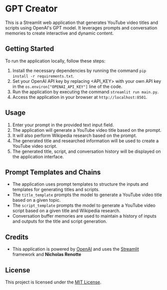 # GPT Creator

This is a Streamlit web application that generates YouTube video titles and scripts using OpenAI's GPT model. It leverages prompts and conversation memories to create interactive and dynamic content.

## Getting Started

To run the application locally, follow these steps:

1. Install the necessary dependencies by running the command `pip install -r requirements.txt`.
2. Set your OpenAI API key by replacing <API_KEY> with your own API key in the `os.environ["OPENAI_API_KEY"]` line of the code.
3. Run the application by executing the command `streamlit run main.py`.
4. Access the application in your browser at `http://localhost:8501`.

## Usage

1. Enter your prompt in the provided text input field.
2. The application will generate a YouTube video title based on the prompt.
3. It will also perform Wikipedia research based on the prompt.
4. The generated title and researched information will be used to create a YouTube video script.
5. The generated title, script, and conversation history will be displayed on the application interface.

## Prompt Templates and Chains

- The application uses prompt templates to structure the inputs and templates for generating titles and scripts.
- The `title_template` prompts the model to generate a YouTube video title based on a given topic.
- The `script_template` prompts the model to generate a YouTube video script based on a given title and Wikipedia research.
- Conversation buffer memories are used to maintain a history of inputs and outputs for the title and script generation.

## Credits

- This application is powered by [OpenAI](https://openai.com/) and uses the [Streamlit](https://streamlit.io/) framework and **Nicholas Renotte**

## License

This project is licensed under the [MIT License](LICENSE).
